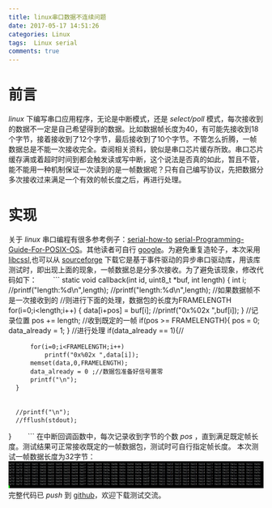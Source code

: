 ```yaml
---
title: linux串口数据不连续问题
date: 2017-05-17 14:51:26
categories: Linux
tags:  Linux serial
comments: true
---
```

# 前言
*linux* 下编写串口应用程序，无论是中断模式，还是 *select/poll* 模式，每次接收到的数据不一定是自己希望得到的数据。比如数据帧长度为40，有可能先接收到18个字节，接着接收到了12个字节，最后接收到了10个字节。不管怎么折腾，一帧数据总是不能一次接收完全。查阅相关资料，貌似是串口芯片缓存所致。串口芯片缓存满或着超时时间到都会触发读或写中断，这个说法是否真的如此，暂且不管，能不能用一种机制保证一次读到的是一帧数据呢？只有自己编写协议，先把数据分多次接收过来满足一个有效的帧长度之后，再进行处理。
<!--more-->
# 实现
关于 *linux* 串口编程有很多参考例子：[serial-how-to](http://www.faqs.org/docs/Linux-HOWTO/Serial-Programming-HOWTO.html) [serial-Programming-Guide-For-POSIX-OS](http://digilander.libero.it/robang/rubrica/serial.htm)。其他读者可自行 [google](www.google.com)。为避免重复造轮子，本次采用 [libcssl](https://github.com/mwheels/libcssl),也可以从 [sourceforge](https://sourceforge.net/projects/cssl/) 下载它是基于事件驱动的异步串口驱动库，用该库测试时，即出现上面的现象，一帧数据总是分多次接收。为了避免该现象，修改代码如下：
　　```
 static void callback(int id,
               uint8_t *buf,
               int length)
  {
      int i;
      //printf("length:%d\n",length);
      //printf("length:%d\n",length);
      //如果数据帧不是一次接收到的
      //则进行下面的处理，数据包的长度为FRAMELENGTH
      for(i=0;i<length;i++) {
          data[i+pos] = buf[i];
          //printf("0x%02x ",buf[i]);
      }
      //记录位置
      pos += length;
      //收到既定的一帧
      if(pos >= FRAMELENGTH){
          pos = 0;
          data_already = 1;
      }
      //进行处理
      if(data_already == 1){//
 
          for(i=0;i<FRAMELENGTH;i++)
              printf("0x%02x ",data[i]);
          memset(data,0,FRAMELENGTH);
          data_already = 0 ;//数据包准备好信号置零
          printf("\n");
      }
 
 
      //printf("\n");
      //fflush(stdout);
  }
　　```
在中断回调函数中，每次记录收到字节的个数 *pos* ，直到满足既定帧长度。测试结果可正常接收既定的一帧数据包，测试时可自行指定帧长度。
本次测试一帧数据长度为32字节：
![](linux-serial/libcssl.jpg)
完整代码已 *push* 到 [github](https://github.com/StevenShiChina/libcssl-cpp)，欢迎下载测试交流。
